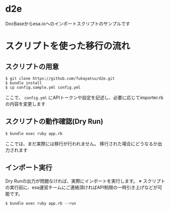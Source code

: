 # d2e

DocBaseからesa.ioへのインポートスクリプトのサンプルです

# スクリプトを使った移行の流れ

## スクリプトの用意

```
$ git clone https://github.com/fukayatsu/d2e.git
$ bundle install
$ cp config.sample.yml config.yml
```

ここで、 `config.yml` にAPIトークンや設定を記述し、必要に応じてimporter.rbの内容を変更します

## スクリプトの動作確認(Dry Run)

```
$ bundle exec ruby app.rb
```

ここでは、まだ実際には移行が行われません。
移行された場合にどうなるか出力されます

## インポート実行

Dry Runの出力が問題なければ、実際にインポートを実行します。
※ スクリプトの実行前に、esa運営チームにご連絡頂ければAPI制限の一時引き上げなどが可能です。

```
$ bundle exec ruby app.rb --run
```
